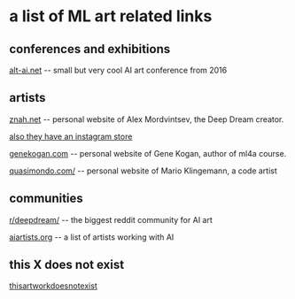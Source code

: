 # a list of ML art related links

## conferences and exhibitions

[alt-ai.net](http://alt-ai.net/) -- small but very cool AI art conference from 2016


## artists

[znah.net](https://znah.net/) -- personal website of Alex Mordvintsev, the Deep Dream creator.

[also they have an instagram store](https://www.instagram.com/deepdreamstore/)

[genekogan.com](https://genekogan.com/) -- personal website of Gene Kogan, author of ml4a course.

[quasimondo.com/](http://quasimondo.com/) -- personal website of Mario Klingemann, a code artist


## communities

[r/deepdream/](https://old.reddit.com/r/deepdream/) -- the biggest reddit community for AI art

[aiartists.org](https://aiartists.org/) -- a list of artists working with AI


## this X does not exist

[thisartworkdoesnotexist](https://thisartworkdoesnotexist.com/)
